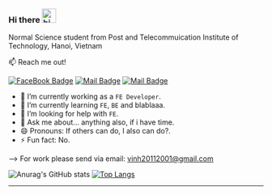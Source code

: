 ### Hi there <img src="https://user-images.githubusercontent.com/1303154/88677602-1635ba80-d120-11ea-84d8-d263ba5fc3c0.gif" width="28px" alt="hi">

Normal Science student from Post and Telecommuication Institute of Technology, Hanoi, Vietnam

:mailbox: Reach me out!

[![FaceBook Badge](https://img.shields.io/badge/-devih_21-0e76a8?style=flat&labelColor=0e76a8&logo=facebook&logoColor=white)](https://www.facebook.com/ptit.devih/) [![Mail Badge](https://img.shields.io/badge/-@__21_01-e84393?style=flat&labelColor=e84393&logo=instagram&logoColor=white)](https://www.instagram.com/__21_01/) [![Mail Badge](https://img.shields.io/badge/-devih_21-c0392b?style=flat&labelColor=c0392b&logo=gmail&logoColor=white)](mailto:vinh20112001@gmail.com)

- 🔭 I’m currently working as a `FE Developer`.
- 🌱 I’m currently learning `FE`, `BE` and blablaaa.
- 🤔 I’m looking for help with `FE`.
- 💬 Ask me about... anything also, if i have time.
- 😄 Pronouns: If others can do, I also can do?.
- ⚡ Fun fact: No.

--> For work please send via email: vinh20112001@gmail.com

![Anurag's GitHub stats](https://github-readme-stats.vercel.app/api?username=devih-21&theme=radical&show_icons=true)
[![Top Langs](https://github-readme-stats.vercel.app/api/top-langs/?username=devih-21&layout=compact&theme=radical&show_icons=true)](https://github.com/anuraghazra/github-readme-stats)

<!-- ## 📈 Github Stats

<!-- https://github.com/anuraghazra/github-readme-stats -->
<!-- <details>
  <summary>📊 GitHub Profile Stats</summary>
  <br/>
  <a href="https://github.com/devih-21/github-readme-stats"><img alt="Khuat Quang Vinh's Github Stats" src="https://github-readme-stats.vercel.app/api?username=devih-21&show_icons=true&count_private=true&hide=" /></a>
</details>

<details> 
  <summary>💻 Most used languages</summary>
  <br/>
  <a href="https://github.com/devih-21/github-readme-stats"><img alt="Khuat Quang Vinh's Top Languages" src="https://github-readme-stats.vercel.app/api/top-langs/?username=devih-21&langs_count=10&layout=compact#" /></a>
  <br/>
  <b>Note:</b> This chart is only a metric of which languages my public code on GitHub consists of and does not reflect my experience or skill level.
</details> -->

-----
<!-- Credits: [devih-21](https://github.com/devih-21) -->
